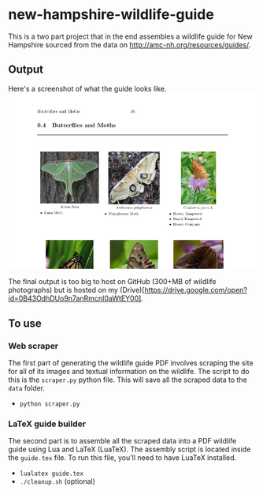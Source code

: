 # new-hampshire-wildlife-guide

This is a two part project that in the end assembles a wildlife guide for New Hampshire sourced from the data on http://amc-nh.org/resources/guides/.

## Output

Here's a screenshot of what the guide looks like.
![Screenshot of wildlife guide](./screenshot.png)

The final output is too big to host on GitHub (300+MB of wildlife photographs) but is hosted on my (Drive)[https://drive.google.com/open?id=0B43OdhDUo9n7anRmcnI0aWtEY00].

## To use

### Web scraper

The first part of generating the wildlife guide PDF involves scraping the site for all of its images and textual information on the wildlife. The script to do this is the `scraper.py` python file. This will save all the scraped data to the `data` folder.

* `python scraper.py`

### LaTeX guide builder

The second part is to assemble all the scraped data into a PDF wildlife guide using Lua and LaTeX (LuaTeX). The assembly script is located inside the `guide.tex` file. To run this file, you'll need to have LuaTeX installed.

* `lualatex guide.tex`
* `./cleanup.sh` (optional)


